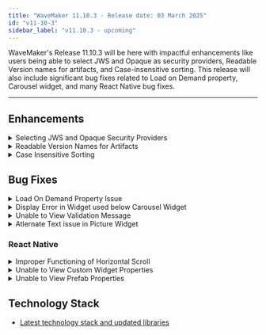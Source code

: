 ```yaml
---
title: "WaveMaker 11.10.3 - Release date: 03 March 2025"
id: "v11-10-3"
sidebar_label: "v11.10.3 - upcoming"
---
```


WaveMaker's Release 11.10.3 will be here with impactful enhancements like users being able to select JWS and Opaque as security providers, Readable Version names for artifacts, and Case-insensitive sorting. This release will also include significant bug fixes related to Load on Demand property, Carousel widget, and many React Native bug fixes.

---

## Enhancements

<details><summary> Selecting JWS and Opaque Security Providers </summary>

With this release, users can now select and cofigure JWS and Opaque security providers in security settings page like other security providers.

To apply JWS and Opaque security providers, users need to select the options from the Security Provider drop down available in Security under Settings.

**Selecting JWS:**

![](/learn/assets/selecting-jws.png)

**Selecting Opaque:**

![](/learn/assets/selecting-opaque.png)

</details>

<details><summary> Readable Version Names for Artifacts </summary>

Introducing Readable version filed for artifacts. Users can now add the readable version name while maintaining alignment with the Standard Version. This feature enhances clarity and usability by providing a customized display option for version information.

**With Readable Versioning**

(Readable Version)(Standard Version)

Example: CK-NI-Web-prefatis-card-1.5.9 (1.5.19)

**Without Readable Versioning**

(Standard Version)

Example: 1.5.19

:::note
Users can export with the readable version name along with the standard version details but once exported, the readable version in the target instance cannot be modified.
:::

![](/learn/assets/readable-version-name.png)

</details>

<details><summary> Case Insensitive Sorting </summary>

In this release we have added a new property, **Case-Insensitive Sort**. This property is to enable sorting without distinguishing between uppercase and lowercase letters. This property is available only for Model variables and Service variables and is shown when the **Enable Sort** property is enabled.

Case-Insensitive Sort property can be enabled to the column level in the Advanced Settings dialog.

Additionally, in model variables, date fields were previously treated as strings, causing incorrect sorting. Now, dates are sorted in proper chronological order.

![](/learn/assets/case-insensitive-sort.png)

</details>


## Bug Fixes

<details><summary> Load On Demand Property Issue </summary>

- In Panel widget, users are unable to view the items in menu when the Menu Actions is bound to a dataset. This issue was specifically noticed when the Show property was bound and **Load On Demand** property was enabled.

**Before Fix:**

![](/learn/assets/load-on-demand-panel-before-fix.png)

**After Fix:**

![](/learn/assets/load-on-demand-panel-after-fix.png)

- In case of Dynamic Carousel widget, upon preview, a blank screen was displayed throwing a console error. This was observed when Carousel widget template was bound to a dataset and **Load On Demand** property is enabled.

</details>

<details><summary> Display Error in Widget used below Carousel Widget  </summary>

- An issue was observed and fixed where the widget used immediately below the Carousel widget was displayed with unexpected gap from the Carousel widget.

</details>

<details><summary>Unable to View Validation Message</summary>

In the Live Filter widget, users were unable to view validation messages when a validation error occurred.

**Before Fix:**

![](/learn/assets/live-filter-message-before-fix.png)

**After Fix:**

![](/learn/assets/live-filter-message-after-fix.png)

</details>

<details><summary>Atlernate Text issue in Picture Widget</summary>

An issue was observed and fixed where the users were unable to view the alternate text in Picture widget upon previewing. This occured when the hint property was bound.

</details>

### React Native

<details><summary> Improper Functioning of Horizontal Scroll </summary>

In the List widget, the horizontal scrolling was intermittently failing. This issue is now fixed.

</details>

<details><summary>Unable to View Custom Widget Properties</summary>

An issue related to custom widget was fixed where the users were unable to view the properties associated to custom widget in Properties panel after binding them and reloading the page. 

</details>

<details><summary>Unable to View Prefab Properties</summary>

An issue was observed when using third party NPM plugin in a project and exporting it as a prefab. When using the exported prefab, users were unable to view the prefab properties in the Properties panel.

</details>


## Technology Stack

- [Latest technology stack and updated libraries](/learn/wavemaker-release-notes#technology-stack)